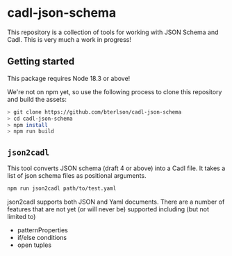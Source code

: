 # cadl-json-schema

This repository is a collection of tools for working with JSON Schema and Cadl. This is very much a work in progress!

## Getting started

This package requires Node 18.3 or above!

We're not on npm yet, so use the following process to clone this repository and build the assets:

```bash
> git clone https://github.com/bterlson/cadl-json-schema
> cd cadl-json-schema
> npm install
> npm run build
```

## `json2cadl`

This tool converts JSON schema (draft 4 or above) into a Cadl file. It takes a list of json schema files as positional arguments.

```bash
npm run json2cadl path/to/test.yaml
```

json2cadl supports both JSON and Yaml documents. There are a number of features that are not yet (or will never be) supported including (but not limited to)

* patternProperties
* if/else conditions
* open tuples